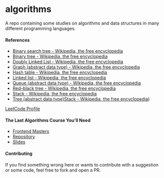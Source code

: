 # algorithms

A repo containing some studies on algorithms and data structures in many
different programming languages.

#### References

- [Binary search tree - Wikipedia, the free encyclopedia](https://en.wikipedia.org/wiki/Binary_search_tree)
- [Binary tree - Wikipedia, the free encyclopedia](https://en.wikipedia.org/wiki/Binary_tree)
- [Doubly Linked List - Wikipedia, the free encyclopedia](https://en.wikipedia.org/wiki/Doubly_linked_list)
- [Graph (abstract data type) - Wikipedia, the free encyclopedia](https://en.wikipedia.org/wiki/Graph_(abstract_data_type))
- [Hash table - Wikipedia, the free encyclopedia](https://en.wikipedia.org/wiki/Hash_table)
- [Linked list - Wikipedia, the free encyclopedia](https://en.wikipedia.org/wiki/Linked_list)
- [Queue (abstract data type) - Wikipedia, the free encyclopedia](https://en.wikipedia.org/wiki/Queue_(abstract_data_type))
- [Red–black tree - Wikipedia, the free encyclopedia](https://en.wikipedia.org/wiki/Red%E2%80%93black_tree)
- [Stack - Wikipedia, the free encyclopedia](https://en.wikipedia.org/wiki/Stack_(abstract_data_type))
- [Tree (abstract data type)Stack - Wikipedia, the free encyclopedia](https://en.wikipedia.org/wiki/Tree_(abstract_data_type)))

[LeetCode Profile](https://leetcode.com/u/ifdiego)

#### The Last Algorithms Course You'll Need

- [Frontend Masters](https://frontendmasters.com/courses/algorithms)
- [Repository](https://github.com/ThePrimeagen/fem-algos)
- [Slides](https://theprimeagen.github.io/fem-algos)

#### Contributing

If you find something wrong here or wants to contribute with a suggestion or
some code, feel free to fork and open a PR.
